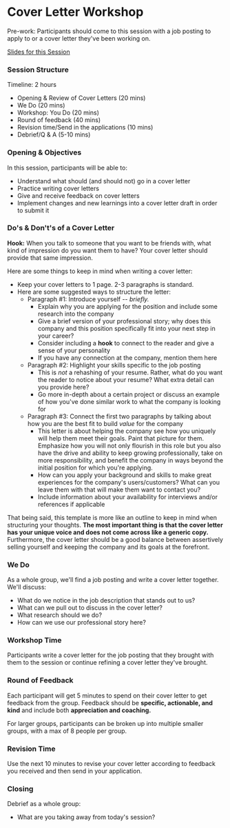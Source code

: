 # Cover Letter Workshop

Pre-work: Participants should come to this session with a job posting to apply to or a cover letter they've been working on.

[Slides for this Session](https://docs.google.com/presentation/d/1gr5kqncOEohAaWbbPQ1Oq4AMBH60JKKiWZtQU3qBk5U/edit?usp=sharing)

### Session Structure

Timeline: 2 hours

* Opening & Review of Cover Letters (20 mins)
* We Do (20 mins)
* Workshop: You Do (20 mins)
* Round of feedback (40 mins)
* Revision time/Send in the applications (10 mins)
* Debrief/Q & A (5-10 mins)

### Opening & Objectives
In this session, participants will be able to:

* Understand what should (and should not) go in a cover letter
* Practice writing cover letters
* Give and receive feedback on cover letters
* Implement changes and new learnings into a cover letter draft in order to submit it

### Do's & Don't's of a Cover Letter
**Hook:** When you talk to someone that you want to be friends with, what kind of impression do you want them to have? Your cover letter should provide that same impression. 

Here are some things to keep in mind when writing a cover letter:

* Keep your cover letters to 1 page. 2-3 paragraphs is standard. 
* Here are some suggested ways to structure the letter:
  * Paragraph #1: Introduce yourself -- *briefly.*
      * Explain why you are applying for the position and include some research into the company
      * Give a brief version of your professional story; why does this company and this position specifically fit into your next step in your career?
      * Consider including a **hook** to connect to the reader and give a sense of your personality
      * If you have any connection at the company, mention them here
  * Paragraph #2: Highlight your skills specific to the job posting
      * This is *not* a rehashing of your resume. Rather, what do you want the reader to notice about your resume? What extra detail can you provide here?
      * Go more in-depth about a certain project or discuss an example of how you've done similar work to what the company is looking for
  * Paragraph #3: Connect the first two paragraphs by talking about how you are the best fit to build *value* for the company
      * This letter is about helping the company see how you uniquely will help them meet their goals. Paint that picture for them. Emphasize how you will not only flourish in this role but you also have the drive and ability to keep growing professionally, take on more responsibility, and benefit the company in ways beyond the initial position for which you're applying.
      * How can you apply your background and skills to make great experiences for the company's users/customers? What can you leave them with that will make them want to contact you?
      * Include information about your availability for interviews and/or references if applicable
      
That being said, this template is more like an outline to keep in mind when structuring your thoughts. **The most important thing is that the cover letter has your unique voice and does not come across like a generic copy.** Furthermore, the cover letter should be a good balance between assertively selling yourself and keeping the company and its goals at the forefront. 

### We Do
As a whole group, we'll find a job posting and write a cover letter together. We'll discuss:

* What do we notice in the job description that stands out to us? 
* What can we pull out to discuss in the cover letter?
* What research should we do?
* How can we use our professional story here?

### Workshop Time
Participants write a cover letter for the job posting that they brought with them to the session or continue refining a cover letter they've brought.  

### Round of Feedback
Each participant will get 5 minutes to spend on their cover letter to get feedback from the group. Feedback should be **specific, actionable, and kind** and include both **appreciation and coaching.** 

For larger groups, participants can be broken up into multiple smaller groups, with a max of 8 people per group.

### Revision Time
Use the next 10 minutes to revise your cover letter according to feedback you received and then send in your application.

### Closing
Debrief as a whole group:

* What are you taking away from today's session?
